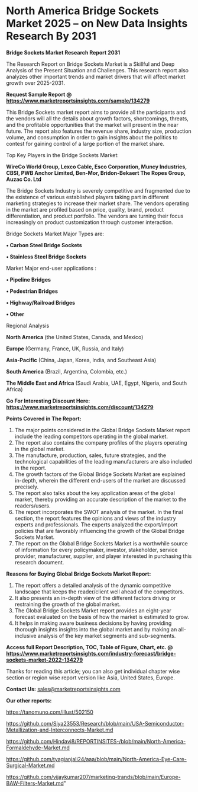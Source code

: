 # North America Bridge Sockets Market 2025 – on New Data Insights Research By 2031

<strong>Bridge Sockets Market Research Report 2031</strong>

The Research Report on Bridge Sockets Market is a Skillful and Deep Analysis of the Present Situation and Challenges. This research report also analyzes other important trends and market drivers that will affect market growth over 2025-2031.

<strong>Request Sample Report @ <a href=https://www.marketreportsinsights.com/sample/134279>https://www.marketreportsinsights.com/sample/134279</a></strong>

This Bridge Sockets market report aims to provide all the participants and the vendors will all the details about growth factors, shortcomings, threats, and the profitable opportunities that the market will present in the near future. The report also features the revenue share, industry size, production volume, and consumption in order to gain insights about the politics to contest for gaining control of a large portion of the market share.

Top Key Players in the Bridge Sockets Market:

<strong>WireCo World Group, Lexco Cable, Esco Corporation, Muncy Industries, CBSI, PWB Anchor Limited, Ben-Mor, Bridon-Bekaert The Ropes Group, Auzac Co. Ltd</strong>

The Bridge Sockets Industry is severely competitive and fragmented due to the existence of various established players taking part in different marketing strategies to increase their market share. The vendors operating in the market are profiled based on price, quality, brand, product differentiation, and product portfolio. The vendors are turning their focus increasingly on product customization through customer interaction.

Bridge Sockets Market Major Types are:

<strong>• Carbon Steel Bridge Sockets

• Stainless Steel Bridge Sockets</strong>

Market Major end-user applications :

<strong>• Pipeline Bridges

• Pedestrian Bridges

• Highway/Railroad Bridges

• Other</strong>

Regional Analysis

</u><strong><b>North America</b></strong> (the United States, Canada, and Mexico)

<strong><b>Europe </b></strong>(Germany, France, UK, Russia, and Italy)

<strong><b>Asia-Pacific</b></strong> (China, Japan, Korea, India, and Southeast Asia)

<strong><b>South America</b></strong> (Brazil, Argentina, Colombia, etc.)

<strong><b>The Middle East and Africa</b></strong> (Saudi Arabia, UAE, Egypt, Nigeria, and South Africa)

<strong>Go For Interesting Discount Here: <a href=https://www.marketreportsinsights.com/discount/134279>https://www.marketreportsinsights.com/discount/134279</a></strong>

<strong>Points Covered in The Report:</strong>
<ol>
  <li>The major points considered in the Global Bridge Sockets Market report include the leading competitors operating in the global market.</li>
  <li>The report also contains the company profiles of the players operating in the global market.</li>
  <li>The manufacture, production, sales, future strategies, and the technological capabilities of the leading manufacturers are also included in the report.</li>
  <li>The growth factors of the Global Bridge Sockets Market are explained in-depth, wherein the different end-users of the market are discussed precisely.</li>
  <li>The report also talks about the key application areas of the global market, thereby providing an accurate description of the market to the readers/users.</li>
  <li>The report incorporates the SWOT analysis of the market. In the final section, the report features the opinions and views of the industry experts and professionals. The experts analyzed the export/import policies that are favorably influencing the growth of the Global Bridge Sockets Market.</li>
  <li>The report on the Global Bridge Sockets Market is a worthwhile source of information for every policymaker, investor, stakeholder, service provider, manufacturer, supplier, and player interested in purchasing this research document.</li>
</ol>
<strong>Reasons for Buying Global Bridge Sockets Market Report:</strong>

<ol>
  <li>The report offers a detailed analysis of the dynamic competitive landscape that keeps the reader/client well ahead of the competitors.</li>
  <li>It also presents an in-depth view of the different factors driving or restraining the growth of the global market.</li>
  <li>The Global Bridge Sockets Market report provides an eight-year forecast evaluated on the basis of how the market is estimated to grow.</li>
  <li>It helps in making aware business decisions by having providing thorough insights insights into the global market and by making an all-inclusive analysis of the key market segments and sub-segments.</li>
</ol>
<strong>Access full Report Description, TOC, Table of Figure, Chart, etc. @ <a href=https://www.marketreportsinsights.com/industry-forecast/bridge-sockets-market-2022-134279>https://www.marketreportsinsights.com/industry-forecast/bridge-sockets-market-2022-134279</a></strong>


Thanks for reading this article; you can also get individual chapter wise section or region wise report version like Asia, United States, Europe.

<strong>Contact Us:</strong>
sales@marketreportsinsights.com

<strong>Our other reports:</strong>

<a href=https://tanomuno.com/illust/502150>https://tanomuno.com/illust/502150</a>

<a href=https://github.com/Siya23553/Research/blob/main/USA-Semiconductor-Metallization-and-Interconnects-Market.md>https://github.com/Siya23553/Research/blob/main/USA-Semiconductor-Metallization-and-Interconnects-Market.md</a>

<a href=https://github.com/Hindavi8/REPORTINSITES-/blob/main/North-America-Formaldehyde-Market.md>https://github.com/Hindavi8/REPORTINSITES-/blob/main/North-America-Formaldehyde-Market.md</a>

<a href=https://github.com/tyagianjali24/aaa/blob/main/North-America-Eye-Care-Surgical-Market.md>https://github.com/tyagianjali24/aaa/blob/main/North-America-Eye-Care-Surgical-Market.md</a>

<a href=https://github.com/vijaykumar207/marketing-trands/blob/main/Europe-BAW-Filters-Market.md>https://github.com/vijaykumar207/marketing-trands/blob/main/Europe-BAW-Filters-Market.md</a>"
